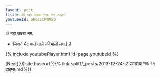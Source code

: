 ```yaml
---
layout: post
title: ॐ महा जदया नमः ११ टाइम्स
youtubeId: GbcszCPUMSQ
---
```

 
 
 ॐ महा जदया नमः  
 
 -  जिसने मैट वाले ताले की बोली लगाई है 
 
  
 
  
 
 
 
 
 
 


{% include youtubePlayer.html id=page.youtubeId %}
 
[Next]({{ site.baseurl }}{% link  split1/_posts/2013-12-24-ॐ प्रसन्नाया नमः ११ टाइम्स.md%})
 
